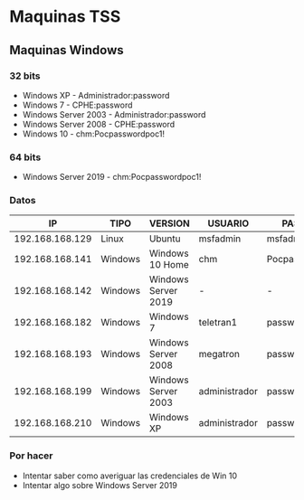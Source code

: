 # Maquinas TSS

## Maquinas Windows

### 32 bits

* Windows XP - Administrador:password
* Windows 7 - CPHE:password
* Windows Server 2003 - Administrador:password
* Windows Server 2008 - CPHE:password
* Windows 10 - chm:Pocpasswordpoc1!

### 64 bits

* Windows Server 2019 - chm:Pocpasswordpoc1!

### Datos

| IP | TIPO | VERSION | USUARIO | PASSWORD | 
| ---------- | ---------- | ---------- | ---------- | ---------- | 
| 192.168.168.129 | Linux | Ubuntu | msfadmin | msfadmin |
| 192.168.168.141 | Windows | Windows 10 Home | chm | Pocpasswordpoc1! |
| 192.168.168.142 | Windows | Windows Server 2019 | - | - |
| 192.168.168.182 | Windows | Windows 7 | teletran1 | password |
| 192.168.168.193 | Windows | Windows Server 2008 | megatron | password |
| 192.168.168.199 | Windows | Windows Server 2003 | administrador | password |
| 192.168.168.210 | Windows | Windows XP | administrador | password |

### Por hacer

* Intentar saber como averiguar las credenciales de Win 10
* Intentar algo sobre Windows Server 2019 
